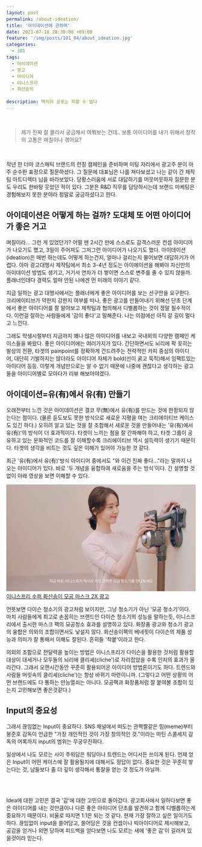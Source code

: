 ```yaml
---
layout: post
permalink: /about-ideation/
title: '아이데이션에 관하여'
date: 2021-07-18 20:30:00 +09:00
feature: '/img/posts/101_04/about_ideation.jpg'
categories:
  - 101
tags:
  - 아이데이션
  - 광고
  - 아이디어
  - 이니스프리
  - 화산송이

description: 백지의 공포는 피할 수 없다
---
```

<br>

>제가 진짜 잘 몰라서 궁금해서 여쭤보는 건데..
보통 아이디어를 내기 위해서 창작의 고통은 며칠이나 겪어요?

<br>

작년 한 더마 코스매틱 브랜드의 런칭 캠페인을 준비하며 미팅 자리에서 광고주 분이 아주 순수한 표정으로 질문하셨다. 그 질문에 대표님은 나를 쳐다보셨고 나는 같이 간 제작팀 아트디렉터 님을 바라보았다. 당황스러움에 서로 대답하기를 머뭇머뭇하자 질문한 분도 우리도 한바탕 웃었던 적이 있다. 그분은 R&D 직무를 담당하시는데 브랜드 마케팅은 경험해보지 못한 분야라 정말로 궁금하셨다고 한다.

## 아이데이션은 어떻게 하는 걸까? 도대체 또 어떤 아이디어가 좋은 거고

며칠이라... 그런 게 있었던가? 어떨 땐 2시간 만에 스스로도 감격스러운 컨셉 아이디어가 나오기도 했고, 3일이 주어져도 그저그런 아이디어가 나오기도 했다. 아이데이션(ideation)은 매번 하는데도 어떻게 하는건지, 얼마나 걸리는지 물어보면 대답하기가 어렵다. 아마 광고대행사 제작팀에서 최소 3-4년 정도는 아이에이션을 해봐야 자신만의 아이데이션 방법도 생기고, 거기서 연차가 더 쌓이면 스스로 변주를 줄 수 있지 않을까. 플래너인데다 경력도 얼마 안된 나에겐 먼 미래의 이야기 같다.

지금 일하는 광고 대행사에서는 플래너에게 좋은 아이디어를 보는 선구안을 요구한다. 크리에이티브가 약한지 강한지 여부를 떠나, 좋은 광고를 만들어내기 위해선 단초 단계에서 좋은 아이디어를 잘 알아보고 제작팀과 협의해서 디벨롭하는 것이 정말 필수적이다. 이런걸 잘하는 사람들에게 '감이 좋다'고 말해준다. 나는 이점에선 아직 갈 길이 멀다고 느낀다.

그래도 학생시절부터 지금까지 꽤나 많은 아이디어를 내보고 국내외의 다양한 캠페인 케이스들을 봐왔다. 좋은 아이디어에는 여러가지가 있다. 간단하면서도 뇌리에 팍 꽂히는 발상의 전환, 타겟의 painpoint를 정확하게 건드려주는 전략적인 카피 중심의 아이디어, 대단히 기발하지는 않더라도 아이디어 자체가 bold(선이 굵고 묵직)해서 임팩트있는 아이디어 등등. 이렇게 개념만으로는 알 수 없기 때문에 나중에 괜찮다고 생각하는 광고들을 아이디어별로 모아다가 리뷰 해보아야겠다.


## 아이데이션=유(有)에서 유(有) 만들기
오래전부터 느낀 것은 아이데이션은 결코 무(無)에서 유(有)를 만드는 것에 한정되지 않는다는 점이다. (물론 듣도보도 못한 방식으로 새로운 지평을 여는 크리에이티브 케이스도 있긴 하다.) 오히려 알고 있는 것을 잘 조합해서 새로운 것을 만들어내는 '유(有)에서 유(有)'의 방식이 더 효과적이다. 타겟이 느끼는 점을 잘 간파해야 하고, 타겟 그룹이 공유하고 있는 문화적인 코드를 잘 이해할수록 크리에이티브 역시 설득력이 생기기 때문이다. 타겟의 생각을 비트는 것도 깊은 이해가 있어야 가능한 것 같다.

최근 '유(有)에서 유(有)'방식 아이디어 중에서도 "와 이건 진짜 좋다..."라는 말까지 나오는 아이디어가 있다. 바로 '두 개념을 융합하여 새로움을 주는 방식'이다. 긴 설명할 것 없이 아래 영상을 보면 이해할 수 있다.

![이니스프리 수퍼 화산송이 모공 마스크 2X 광고](/img/posts/101_04/innisfree_dyson.png)
[이니스프리 수퍼 화산송이 모공 마스크 2X 광고](https://youtu.be/jGe7PEoRMnU)

언뜻보면 다이슨 청소기의 광고처럼 보이지만, 그냥 청소기가 아닌 '모공 청소기'이다. 마치 사람들에게 최고로 손꼽히는 브랜드인 다이슨 청소기의 성능을 말하는듯, 이니스프리에서 출시한 마스크 팩의 모공청소 효과를 설명하고 있다. 화장품 광고와 청소기 광고의 융합은 의외의 조합이면서도 낯설지 않다. 화산송이팩의 베네핏이 다이슨의 제품 성능과 의미가 잘 통해서 이해도 잘된다. 흔히들 '착붙'이라고 한다.

의외의 조합으로 전달력을 높이는 방법은 이니스프리가 다이슨을 활용한 것처럼 활용할 대상이 대세거나 모두들의 뇌리에 클리셰(cliche')로 자리잡았을 수록 인지의 효과가 올라간다. 그래서 오랜시간동안 꾸준히 활용되어온 아이디어 방법론이기도 하다. 트렌드와 사람들 머릿속의 클리셰(cliche')는 항상 바뀌기 마련이니까. (그렇다고 어떤 상황의 어떤 브랜드에도 다 통하는 만능열쇠는 아니다. 모공팩과 화장품처럼 잘 붙여볼 조합이 있는지 고민해보면 좋은것같다.)

## Input의 중요성
그래서 끊임없는 Input이 중요하다. SNS 채널에서 떠도는 관짝짤같은 밈(meme)부터 봉준호 감독이 언급한 "가장 개인적인 것이 가장 창의적인 것."이라는 마틴 스콜세지 감독의 어록까지 input의 범위는 무궁무진하다.

일상에서 나도 모르는 사이 주워담은 워딩이나 트렌드는 어디서든 쓰이게 된다. 언제 얻은 Input이 어떤 케이스에 잘 활용될지에 대해서도 정답이 없다. 중요한 것은 꾸준히 쌓는다는 것, 남들보다 좀 더 깊이 생각해서 통찰을 얻는 것 정도가 아닐까.

<br><br>

Idea에 대한 고민은 결국 '감'에 대한 고민으로 돌아갔다. 광고회사에서 일하다보면 좋은 아이디어를 내는 것만큼이나 다른 좋은 아이디어 단초를 발견하고 함께 디벨롭하는게 중요하기 때문이다. 비율로 따지면 1:1은 되는 것 같다. 현재 가장 잘하고 싶은 일이기도 하다. 끊임없이 input을 쓸어담고, 쓸어담은 것을 컨셉이나 빅아이디어로 제시해보고, 공감을 얻거나 외면 당하며 피드백을 얻다보면 나도 모르는 새에 '좋은 감'이 길러져 있을것이라 믿는다.
